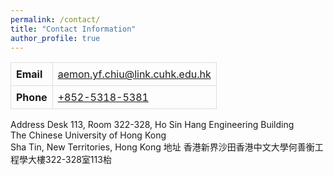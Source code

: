 ```yaml
---
permalink: /contact/
title: "Contact Information"
author_profile: true
---
```


<style>
  table {
    border-collapse: collapse;
    width: auto; /* Automatically adjust to fit the content */
    max-width: 100%; /* Ensure it doesn't exceed the container width */
  }
  th, td {
    border: 1px solid #ddd;
    padding: 8px;
    text-align: left;
    word-wrap: break-word; /* Ensure long words break appropriately */
  }
</style>

<table>
    <tr>
    <th>Email</th>
    <td><a href="mailto:aemon.yf.chiu@link.cuhk.edu.hk">aemon.yf.chiu@link.cuhk.edu.hk</a></td>
  </tr>
  <tr>
    <th>Phone</th>
    <td><a href="tel:+85253185381">+852-5318-5381</a></td>
  </tr>
</table>
  <tr>
    <th>Address</th>
    <td>Desk 113, Room 322-328, Ho Sin Hang Engineering Building<br>The Chinese University of Hong Kong<br>Sha Tin, New Territories, Hong Kong</td>
  </tr>
  <tr>
    <th>地址</th>
    <td>香港新界沙田香港中文大學何善衡工程學大樓322-328室113枱</td>
  </tr>
